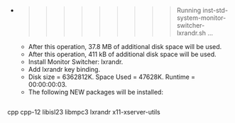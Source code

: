* >>>>>>>>> Running inst-std-system-monitor-switcher-lxrandr.sh ...
  * After this operation, 37.8 MB of additional disk space will be used.
  * After this operation, 411 kB of additional disk space will be used.
  * Install Monitor Switcher: lxrandr.
  * Add lxrandr key binding.
  * Disk size = 6362812K. Space Used = 47628K. Runtime = 00:00:00:03.
  * The following NEW packages will be installed:
  ```bash
cpp cpp-12 libisl23 libmpc3 lxrandr
x11-xserver-utils
  ```
